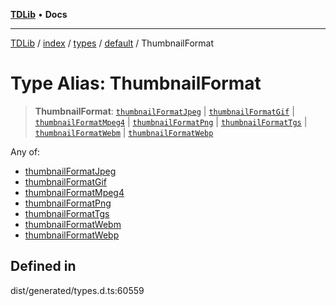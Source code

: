 [**TDLib**](../../../../../../README.md) • **Docs**

***

[TDLib](../../../../../../modules.md) / [index](../../../../../README.md) / [types](../../../README.md) / [default](../README.md) / ThumbnailFormat

# Type Alias: ThumbnailFormat

> **ThumbnailFormat**: [`thumbnailFormatJpeg`](thumbnailFormatJpeg.md) \| [`thumbnailFormatGif`](thumbnailFormatGif.md) \| [`thumbnailFormatMpeg4`](thumbnailFormatMpeg4.md) \| [`thumbnailFormatPng`](thumbnailFormatPng.md) \| [`thumbnailFormatTgs`](thumbnailFormatTgs.md) \| [`thumbnailFormatWebm`](thumbnailFormatWebm.md) \| [`thumbnailFormatWebp`](thumbnailFormatWebp.md)

Any of:
- [thumbnailFormatJpeg](thumbnailFormatJpeg.md)
- [thumbnailFormatGif](thumbnailFormatGif.md)
- [thumbnailFormatMpeg4](thumbnailFormatMpeg4.md)
- [thumbnailFormatPng](thumbnailFormatPng.md)
- [thumbnailFormatTgs](thumbnailFormatTgs.md)
- [thumbnailFormatWebm](thumbnailFormatWebm.md)
- [thumbnailFormatWebp](thumbnailFormatWebp.md)

## Defined in

dist/generated/types.d.ts:60559
